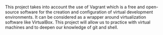 This project takes into account the use of Vagrant which is a free and open-source software for the creation and configuration of virtual development environments. It can be considered as a wrapper around virtualization software like VirtualBox. This project will allow us to practice with virtual machines and to deepen our knowledge of git and shell.
